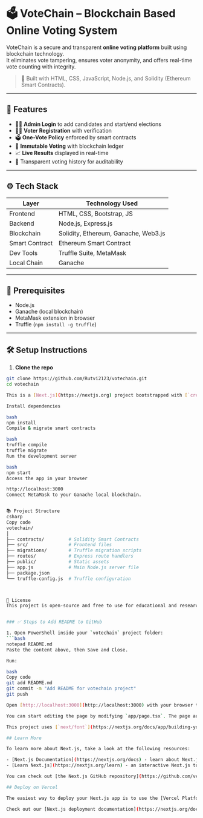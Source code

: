 # 🗳️ VoteChain – Blockchain Based Online Voting System

VoteChain is a secure and transparent **online voting platform** built using blockchain technology.  
It eliminates vote tampering, ensures voter anonymity, and offers real-time vote counting with integrity.

> 🔐 Built with HTML, CSS, JavaScript, Node.js, and Solidity (Ethereum Smart Contracts).

---

## 🚀 Features

- 🧑‍💼 **Admin Login** to add candidates and start/end elections
- 🧑‍💻 **Voter Registration** with verification
- 🗳️ **One-Vote Policy** enforced by smart contracts
- 🔐 **Immutable Voting** with blockchain ledger
- 📈 **Live Results** displayed in real-time
- 🧾 Transparent voting history for auditability

---

## ⚙️ Tech Stack

| Layer          | Technology Used          |
|----------------|---------------------------|
| Frontend       | HTML, CSS, Bootstrap, JS |
| Backend        | Node.js, Express.js       |
| Blockchain     | Solidity, Ethereum, Ganache, Web3.js |
| Smart Contract | Ethereum Smart Contract   |
| Dev Tools      | Truffle Suite, MetaMask   |
| Local Chain    | Ganache                   |

---

## 🧪 Prerequisites

- Node.js
- Ganache (local blockchain)
- MetaMask extension in browser
- Truffle (`npm install -g truffle`)

---

## 🛠️ Setup Instructions

1. **Clone the repo**

```bash
git clone https://github.com/Rutvi2123/votechain.git
cd votechain

This is a [Next.js](https://nextjs.org) project bootstrapped with [`create-next-app`](https://nextjs.org/docs/app/api-reference/cli/create-next-app).

Install dependencies

bash
npm install
Compile & migrate smart contracts

bash
truffle compile
truffle migrate
Run the development server

bash
npm start
Access the app in your browser

http://localhost:3000
Connect MetaMask to your Ganache local blockchain.


📚 Project Structure
csharp
Copy code
votechain/
│
├── contracts/         # Solidity Smart Contracts
├── src/               # Frontend files
├── migrations/        # Truffle migration scripts
├── routes/            # Express route handlers
├── public/            # Static assets
├── app.js             # Main Node.js server file
├── package.json
└── truffle-config.js  # Truffle configuration



📜 License
This project is open-source and free to use for educational and research purposes.


### ✅ Steps to Add README to GitHub

1. Open PowerShell inside your `votechain` project folder:
```bash
notepad README.md
Paste the content above, then Save and Close.

Run:

bash
Copy code
git add README.md
git commit -m "Add README for votechain project"
git push

Open [http://localhost:3000](http://localhost:3000) with your browser to see the result.

You can start editing the page by modifying `app/page.tsx`. The page auto-updates as you edit the file.

This project uses [`next/font`](https://nextjs.org/docs/app/building-your-application/optimizing/fonts) to automatically optimize and load [Geist](https://vercel.com/font), a new font family for Vercel.

## Learn More

To learn more about Next.js, take a look at the following resources:

- [Next.js Documentation](https://nextjs.org/docs) - learn about Next.js features and API.
- [Learn Next.js](https://nextjs.org/learn) - an interactive Next.js tutorial.

You can check out [the Next.js GitHub repository](https://github.com/vercel/next.js) - your feedback and contributions are welcome!

## Deploy on Vercel

The easiest way to deploy your Next.js app is to use the [Vercel Platform](https://vercel.com/new?utm_medium=default-template&filter=next.js&utm_source=create-next-app&utm_campaign=create-next-app-readme) from the creators of Next.js.

Check out our [Next.js deployment documentation](https://nextjs.org/docs/app/building-your-application/deploying) for more details.

